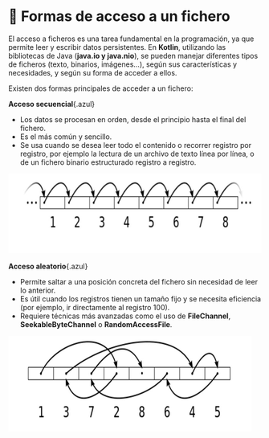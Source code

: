 # 🔹 Formas de acceso a un fichero


El acceso a ficheros es una tarea fundamental en la programación, ya que permite leer y escribir datos persistentes. En **Kotlin**, utilizando las bibliotecas de Java (**java.io y java.nio**), se pueden manejar diferentes tipos de ficheros (texto, binarios, imágenes...), según sus características y necesidades, y según su forma de acceder a ellos.

Existen dos formas principales de acceder a un fichero:

**Acceso secuencial**{.azul}

- Los datos se procesan en orden, desde el principio hasta el final del fichero.
- Es el más común y sencillo.
- Se usa cuando se desea leer todo el contenido o recorrer registro por registro, por ejemplo la lectura de un archivo de texto línea por línea, o de un fichero binario estructurado registro a registro. 

![](sec.png)



**Acceso aleatorio**{.azul}

- Permite saltar a una posición concreta del fichero sin necesidad de leer lo anterior.
- Es útil cuando los registros tienen un tamaño fijo y se necesita eficiencia (por ejemplo, ir directamente al registro 100).
- Requiere técnicas más avanzadas como el uso de **FileChannel**, **SeekableByteChannel** o **RandomAccessFile**.

![](ale.png)